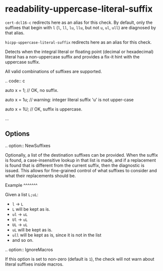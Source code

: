 readability-uppercase-literal-suffix
====================================

`cert-dcl16-c` redirects here as an alias for this check. By default,
only the suffixes that begin with `l` (`l`, `ll`, `lu`, `llu`, but not
`u`, `ul`, `ull`) are diagnosed by that alias.

`hicpp-uppercase-literal-suffix` redirects here as an alias for this
check.

Detects when the integral literal or floating point (decimal or
hexadecimal) literal has a non-uppercase suffix and provides a fix-it
hint with the uppercase suffix.

All valid combinations of suffixes are supported.

.. code:: c

auto x = 1; // OK, no suffix.

auto x = 1u; // warning: integer literal suffix 'u' is not upper-case

auto x = 1U; // OK, suffix is uppercase.

...

Options
-------

.. option:: NewSuffixes

Optionally, a list of the destination suffixes can be provided. When the
suffix is found, a case-insensitive lookup in that list is made, and if
a replacement is found that is different from the current suffix, then
the diagnostic is issued. This allows for fine-grained control of what
suffixes to consider and what their replacements should be.

Example \^\^\^\^\^\^\^

Given a list `L;uL`:

-   `l` -\> `L`
-   `L` will be kept as is.
-   `ul` -\> `uL`
-   `Ul` -\> `uL`
-   `UL` -\> `uL`
-   `uL` will be kept as is.
-   `ull` will be kept as is, since it is not in the list
-   and so on.

.. option:: IgnoreMacros

If this option is set to non-zero (default is `1`), the check will not
warn about literal suffixes inside macros.
